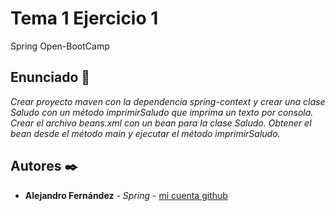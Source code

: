 # Tema 1 Ejercicio 1

Spring Open-BootCamp

## Enunciado 🚀

_Crear proyecto maven con la dependencia spring-context y crear una clase Saludo con un método imprimirSaludo que imprima un texto por consola._
_Crear el archivo beans.xml con un bean para la clase Saludo._
_Obtener el bean desde el método main y ejecutar el método imprimirSaludo._

## Autores ✒️

* **Alejandro Fernández** - *Spring* - [mi cuenta github](https://github.com/AlejandroAST)


#
